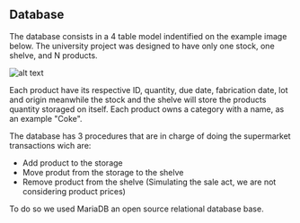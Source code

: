 ## Database
The database consists in a 4 table model indentified on the example image below. The university project was designed to have only one stock, one shelve, and N products.

![alt text](../media/DatabaseImages/DatabaseModel.png?raw=true)

Each product have its respective ID, quantity, due date, fabrication date, lot and origin meanwhile the stock and the shelve will store the products quantity storaged on itself. Each product owns a category with a name, as an example "Coke".

The database has 3 procedures that are in charge of doing the supermarket transactions wich are:
- Add product to the storage
- Move produt from the storage to the shelve
- Remove product from the shelve (Simulating the sale act, we are not considering product prices)

To do so we used MariaDB an open source relational database base.